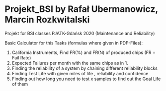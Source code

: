 # Projekt_BSI by Rafał Ubermanowicz, Marcin Rozkwitalski
Projekt for BSI classes PJATK-Gdańsk 2020  (Maintenance and Reliability)

Basic Calculator for this Tasks (formulas where given in PDF-Files):

1. California Instruments, Find FR(%) and FR(N) of produced chips (FR = Fail Rate)
2. Expected Failures per month with the same chips as in 1.
3. Finding the reliability of a system by chaining different reliability blocks
4. Finding Test Life with given miles of life , reliability and confidence
5. Finding out how long you need to test x samples to find out the Goal Life of them







